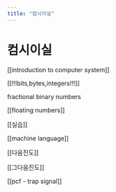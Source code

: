 ```yaml
---
title: "컴시이실"
---
```


# 컴시이실

[[introduction to computer system]]

[[!!!bits,bytes,integers!!!]]

fractional binary numbers

[[floating numbers]]

[[실습]]

[[machine language]]

[[다음진도]]

[[그다음진도]]

[[pcf - trap signal]]